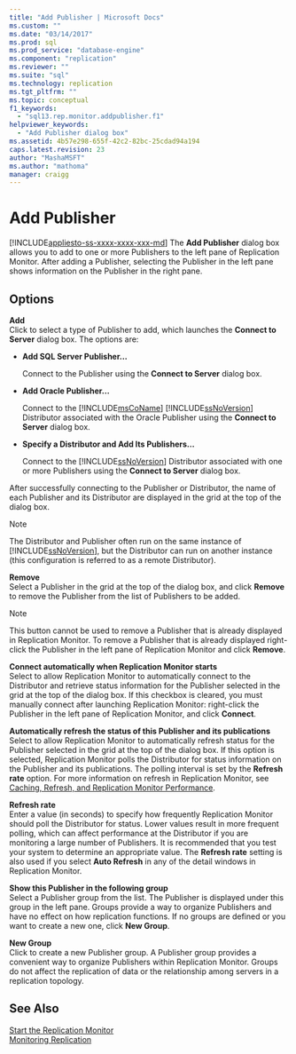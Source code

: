 ```yaml
---
title: "Add Publisher | Microsoft Docs"
ms.custom: ""
ms.date: "03/14/2017"
ms.prod: sql
ms.prod_service: "database-engine"
ms.component: "replication"
ms.reviewer: ""
ms.suite: "sql"
ms.technology: replication
ms.tgt_pltfrm: ""
ms.topic: conceptual
f1_keywords: 
  - "sql13.rep.monitor.addpublisher.f1"
helpviewer_keywords: 
  - "Add Publisher dialog box"
ms.assetid: 4b57e298-655f-42c2-82bc-25cdad94a194
caps.latest.revision: 23
author: "MashaMSFT"
ms.author: "mathoma"
manager: craigg
---
```

# Add Publisher
[!INCLUDE[appliesto-ss-xxxx-xxxx-xxx-md](../../includes/appliesto-ss-xxxx-xxxx-xxx-md.md)]
  The **Add Publisher** dialog box allows you to add to one or more Publishers to the left pane of Replication Monitor. After adding a Publisher, selecting the Publisher in the left pane shows information on the Publisher in the right pane.  
  
## Options  
 **Add**  
 Click to select a type of Publisher to add, which launches the **Connect to Server** dialog box. The options are:  
  
-   **Add SQL Server Publisher…**  
  
     Connect to the Publisher using the **Connect to Server** dialog box.  
  
-   **Add Oracle Publisher…**  
  
     Connect to the [!INCLUDE[msCoName](../../includes/msconame-md.md)] [!INCLUDE[ssNoVersion](../../includes/ssnoversion-md.md)] Distributor associated with the Oracle Publisher using the **Connect to Server** dialog box.  
  
-   **Specify a Distributor and Add Its Publishers…**  
  
     Connect to the [!INCLUDE[ssNoVersion](../../includes/ssnoversion-md.md)] Distributor associated with one or more Publishers using the **Connect to Server** dialog box.  
  
 After successfully connecting to the Publisher or Distributor, the name of each Publisher and its Distributor are displayed in the grid at the top of the dialog box.  
  
> [!NOTE]  
>  The Distributor and Publisher often run on the same instance of [!INCLUDE[ssNoVersion](../../includes/ssnoversion-md.md)], but the Distributor can run on another instance (this configuration is referred to as a remote Distributor).  
  
 **Remove**  
 Select a Publisher in the grid at the top of the dialog box, and click **Remove** to remove the Publisher from the list of Publishers to be added.  
  
> [!NOTE]  
>  This button cannot be used to remove a Publisher that is already displayed in Replication Monitor. To remove a Publisher that is already displayed right-click the Publisher in the left pane of Replication Monitor and click **Remove**.  
  
 **Connect automatically when Replication Monitor starts**  
 Select to allow Replication Monitor to automatically connect to the Distributor and retrieve status information for the Publisher selected in the grid at the top of the dialog box. If this checkbox is cleared, you must manually connect after launching Replication Monitor: right-click the Publisher in the left pane of Replication Monitor, and click **Connect**.  
  
 **Automatically refresh the status of this Publisher and its publications**  
 Select to allow Replication Monitor to automatically refresh status for the Publisher selected in the grid at the top of the dialog box. If this option is selected, Replication Monitor polls the Distributor for status information on the Publisher and its publications. The polling interval is set by the **Refresh rate** option. For more information on refresh in Replication Monitor, see [Caching, Refresh, and Replication Monitor Performance](../../relational-databases/replication/monitor/caching-refresh-and-replication-monitor-performance.md).  
  
 **Refresh rate**  
 Enter a value (in seconds) to specify how frequently Replication Monitor should poll the Distributor for status. Lower values result in more frequent polling, which can affect performance at the Distributor if you are monitoring a large number of Publishers. It is recommended that you test your system to determine an appropriate value. The **Refresh rate** setting is also used if you select **Auto Refresh** in any of the detail windows in Replication Monitor.  
  
 **Show this Publisher in the following group**  
 Select a Publisher group from the list. The Publisher is displayed under this group in the left pane. Groups provide a way to organize Publishers and have no effect on how replication functions. If no groups are defined or you want to create a new one, click **New Group**.  
  
 **New Group**  
 Click to create a new Publisher group. A Publisher group provides a convenient way to organize Publishers within Replication Monitor. Groups do not affect the replication of data or the relationship among servers in a replication topology.  
  
## See Also  
 [Start the Replication Monitor](../../relational-databases/replication/monitor/start-the-replication-monitor.md)   
 [Monitoring Replication](../../relational-databases/replication/monitor/monitoring-replication-overview.md)  
  
  
